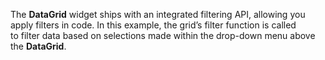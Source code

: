 The **DataGrid** widget ships with an&nbsp;integrated filtering API, allowing you apply filters in&nbsp;code. In&nbsp;this example, the grid&rsquo;s filter function is&nbsp;called to&nbsp;filter data based on&nbsp;selections made within the drop-down menu above the **DataGrid**.